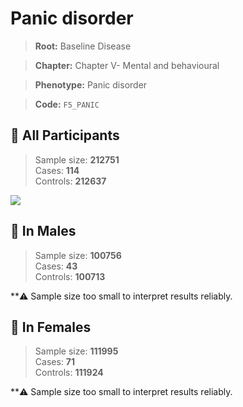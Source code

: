 # Panic disorder

> **Root:** Baseline Disease  

> **Chapter:** Chapter V- Mental and behavioural  

> **Phenotype:** Panic disorder  

> **Code:** `F5_PANIC`

## 🧪 All Participants  
> Sample size: **212751**  
> Cases: **114**  
> Controls: **212637**
<img src="/Disease/Figures/ALL/Baseline/F5_PANIC.png"/>
<CsvTable src="/Disease_Data/ALL/Baseline/LG_F5_PANIC.csv" label="🔍 View full results" />

## 👨 In Males  
> Sample size: **100756**  
> Cases: **43**  
> Controls: **100713**

**⚠️ Sample size too small to interpret results reliably.

## 👩 In Females  
> Sample size: **111995**  
> Cases: **71**  
> Controls: **111924**

**⚠️ Sample size too small to interpret results reliably.
